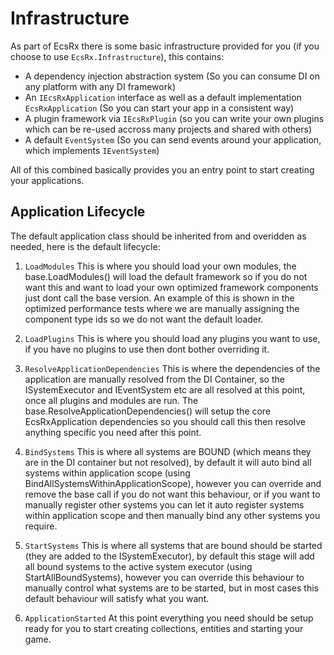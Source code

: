 # Infrastructure

As part of EcsRx there is some basic infrastructure provided for you (if you choose to use `EcsRx.Infrastructure`), this contains:

- A dependency injection abstraction system (So you can consume DI on any platform with any DI framework)
- An `IEcsRxApplication` interface as well as a default implementation `EcsRxApplication` (So you can start your app in a consistent way)
- A plugin framework via `IEcsRxPlugin` (so you can write your own plugins which can be re-used accross many projects and shared with others)
- A default `EventSystem` (So you can send events around your application, which implements `IEventSystem`)

All of this combined basically provides you an entry point to start creating your applications.

## Application Lifecycle

The default application class should be inherited from and overidden as needed, here is the default lifecycle:

1. `LoadModules`
This is where you should load your own modules, the base.LoadModules() will load the default framework so if you do not want this and want to load your own optimized framework components just dont call the base version. An example of this is shown in the optimized performance tests where we are manually assigning the component type ids so we do not want the default loader.

2. `LoadPlugins`
This is where you should load any plugins you want to use, if you have no plugins to use then dont bother overriding it.

3. `ResolveApplicationDependencies`
This is where the dependencies of the application are manually resolved from the DI Container, so the ISystemExecutor and IEventSystem etc are all resolved at this point, once all plugins and modules are run. The base.ResolveApplicationDependencies() will setup the core EcsRxApplication dependencies so you should call this then resolve anything specific you need after this point.

4. `BindSystems`
This is where all systems are BOUND (which means they are in the DI container but not resolved), by default it will auto bind all systems within application scope (using BindAllSystemsWithinApplicationScope), however you can override and remove the base call if you do not want this behaviour, or if you want to manually register other systems you can let it auto register systems within application scope and then manually bind any other systems you require.

5. `StartSystems`
This is where all systems that are bound should be started (they are added to the ISystemExecutor), by default this stage will add all bound systems to the active system executor (using StartAllBoundSystems), however you can override this behaviour to manually control what systems are to be started, but in most cases this default behaviour will satisfy what you want.

6. `ApplicationStarted`
At this point everything you need should be setup ready for you to start creating collections, entities and starting your game.
